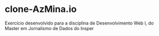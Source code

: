 # clone-AzMina.io
Exercício desenvolvido para a disciplina de Desenvolvimento Web I, do Master em Jornalismo de Dados do Insper
